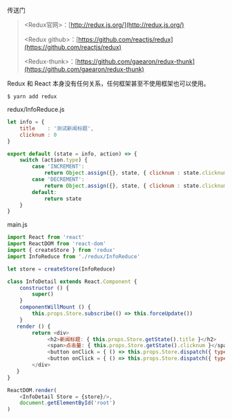 传送门

> &lt;Redux官网&gt;：[http://redux.js.org/](http://redux.js.org/)
>
> &lt;Redux github&gt;：[https://github.com/reactjs/redux](https://github.com/reactjs/redux)
>
> &lt;Redux-thunk&gt;：[https://github.com/gaearon/redux-thunk](https://github.com/gaearon/redux-thunk)

Redux 和 React 本身没有任何关系，任何框架甚至不使用框架也可以使用。

```
$ yarn add redux
```

redux/InfoReduce.js

```js
let info = {
    title    : '测试新闻标题',
    clicknum : 0
}

export default (state = info, action) => {
    switch (action.type) {
        case 'INCREMENT':
            return Object.assign({}, state, { clicknum : state.clicknum + 1 })
        case 'DECREMENT':
            return Object.assign({}, state, { clicknum : state.clicknum - 1 }) 
        default:
            return state
    }
}
```

main.js

```js
import React from 'react'
import ReactDOM from 'react-dom'
import { createStore } from 'redux'
import InfoReduce from './redux/InfoReduce'

let store = createStore(InfoReduce)

class InfoDetail extends React.Component {
    constructor () {
        super()
    }
    componentWillMount () {
        this.props.Store.subscribe(() => this.forceUpdate())
    }
   render () {
        return <div>
             <h2>新闻标题: { this.props.Store.getState().title }</h2>
             <span>点击量: { this.props.Store.getState().clicknum }</span>
             <button onClick = { () => this.props.Store.dispatch({ type: 'INCREMENT' }) }> 加一 </button>
             <button onClick = { () => this.props.Store.dispatch({ type: 'DECREMENT' }) }> 减一 </button>
        </div>
   }
}

ReactDOM.render(
    <InfoDetail Store = {store}/>, 
    document.getElementById('root')
)

```



